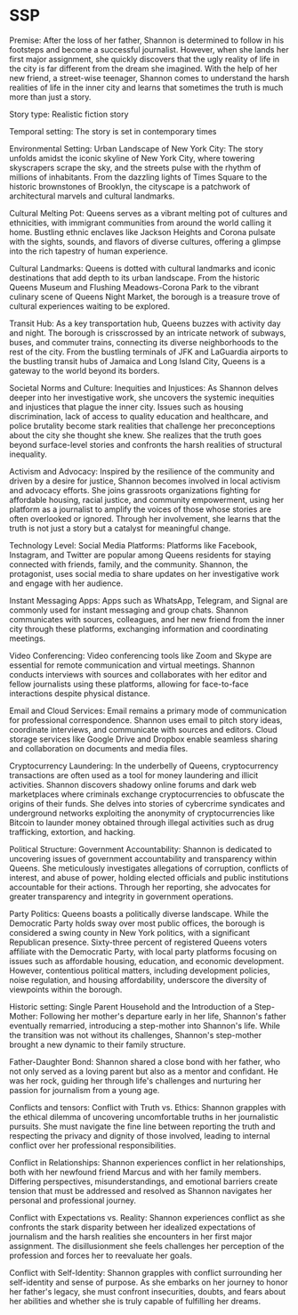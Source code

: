 # SSP

Premise: After the loss of her father, Shannon is determined to follow in his footsteps and become a successful journalist. However, when she lands her first major assignment, she quickly discovers that the ugly reality of life in the city is far different from the dream she imagined. With the help of her new friend, a street-wise teenager, Shannon comes to understand the harsh realities of life in the inner city and learns that sometimes the truth is much more than just a story.




Story type: Realistic fiction story




Temporal setting: The story is set in contemporary times




Environmental Setting: 
Urban Landscape of New York City: The story unfolds amidst the iconic skyline of New York City, where towering skyscrapers scrape the sky, and the streets pulse with the rhythm of millions of inhabitants. From the dazzling lights of Times Square to the historic brownstones of Brooklyn, the cityscape is a patchwork of architectural marvels and cultural landmarks.

Cultural Melting Pot: Queens serves as a vibrant melting pot of cultures and ethnicities, with immigrant communities from around the world calling it home. Bustling ethnic enclaves like Jackson Heights and Corona pulsate with the sights, sounds, and flavors of diverse cultures, offering a glimpse into the rich tapestry of human experience.

Cultural Landmarks: Queens is dotted with cultural landmarks and iconic destinations that add depth to its urban landscape. From the historic Queens Museum and Flushing Meadows-Corona Park to the vibrant culinary scene of Queens Night Market, the borough is a treasure trove of cultural experiences waiting to be explored.

Transit Hub: As a key transportation hub, Queens buzzes with activity day and night. The borough is crisscrossed by an intricate network of subways, buses, and commuter trains, connecting its diverse neighborhoods to the rest of the city. From the bustling terminals of JFK and LaGuardia airports to the bustling transit hubs of Jamaica and Long Island City, Queens is a gateway to the world beyond its borders.




Societal Norms and Culture:
Inequities and Injustices: As Shannon delves deeper into her investigative work, she uncovers the systemic inequities and injustices that plague the inner city. Issues such as housing discrimination, lack of access to quality education and healthcare, and police brutality become stark realities that challenge her preconceptions about the city she thought she knew. She realizes that the truth goes beyond surface-level stories and confronts the harsh realities of structural inequality.

Activism and Advocacy: Inspired by the resilience of the community and driven by a desire for justice, Shannon becomes involved in local activism and advocacy efforts. She joins grassroots organizations fighting for affordable housing, racial justice, and community empowerment, using her platform as a journalist to amplify the voices of those whose stories are often overlooked or ignored. Through her involvement, she learns that the truth is not just a story but a catalyst for meaningful change.




Technology Level:
Social Media Platforms: Platforms like Facebook, Instagram, and Twitter are popular among Queens residents for staying connected with friends, family, and the community. Shannon, the protagonist, uses social media to share updates on her investigative work and engage with her audience.

Instant Messaging Apps: Apps such as WhatsApp, Telegram, and Signal are commonly used for instant messaging and group chats. Shannon communicates with sources, colleagues, and her new friend from the inner city through these platforms, exchanging information and coordinating meetings.

Video Conferencing: Video conferencing tools like Zoom and Skype are essential for remote communication and virtual meetings. Shannon conducts interviews with sources and collaborates with her editor and fellow journalists using these platforms, allowing for face-to-face interactions despite physical distance.

Email and Cloud Services: Email remains a primary mode of communication for professional correspondence. Shannon uses email to pitch story ideas, coordinate interviews, and communicate with sources and editors. Cloud storage services like Google Drive and Dropbox enable seamless sharing and collaboration on documents and media files.

Cryptocurrency Laundering: In the underbelly of Queens, cryptocurrency transactions are often used as a tool for money laundering and illicit activities. Shannon discovers shadowy online forums and dark web marketplaces where criminals exchange cryptocurrencies to obfuscate the origins of their funds. She delves into stories of cybercrime syndicates and underground networks exploiting the anonymity of cryptocurrencies like Bitcoin to launder money obtained through illegal activities such as drug trafficking, extortion, and hacking.




Political Structure:
Government Accountability: Shannon is dedicated to uncovering issues of government accountability and transparency within Queens. She meticulously investigates allegations of corruption, conflicts of interest, and abuse of power, holding elected officials and public institutions accountable for their actions. Through her reporting, she advocates for greater transparency and integrity in government operations.

Party Politics: Queens boasts a politically diverse landscape. While the Democratic Party holds sway over most public offices, the borough is considered a swing county in New York politics, with a significant Republican presence. Sixty-three percent of registered Queens voters affiliate with the Democratic Party, with local party platforms focusing on issues such as affordable housing, education, and economic development. However, contentious political matters, including development policies, noise regulation, and housing affordability, underscore the diversity of viewpoints within the borough.




Historic setting:
Single Parent Household and the Introduction of a Step-Mother: Following her mother's departure early in her life, Shannon's father eventually remarried, introducing a step-mother into Shannon's life. While the transition was not without its challenges, Shannon's step-mother brought a new dynamic to their family structure.

Father-Daughter Bond: Shannon shared a close bond with her father, who not only served as a loving parent but also as a mentor and confidant. He was her rock, guiding her through life's challenges and nurturing her passion for journalism from a young age.




Conflicts and tensors:
Conflict with Truth vs. Ethics: Shannon grapples with the ethical dilemma of uncovering uncomfortable truths in her journalistic pursuits. She must navigate the fine line between reporting the truth and respecting the privacy and dignity of those involved, leading to internal conflict over her professional responsibilities.

Conflict in Relationships: Shannon experiences conflict in her relationships, both with her newfound friend Marcus and with her family members. Differing perspectives, misunderstandings, and emotional barriers create tension that must be addressed and resolved as Shannon navigates her personal and professional journey.

Conflict with Expectations vs. Reality: Shannon experiences conflict as she confronts the stark disparity between her idealized expectations of journalism and the harsh realities she encounters in her first major assignment. The disillusionment she feels challenges her perception of the profession and forces her to reevaluate her goals.

Conflict with Self-Identity: Shannon grapples with conflict surrounding her self-identity and sense of purpose. As she embarks on her journey to honor her father's legacy, she must confront insecurities, doubts, and fears about her abilities and whether she is truly capable of fulfilling her dreams.
